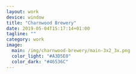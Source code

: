 ```yaml
---
layout: work
device: window
title: "Charnwood Brewery"
date: 2019-05-04T15:17:14+01:00
tagline: ""
category: work
image:
  main: /img/charnwood-brewery/main-3x2_3x.png
  color_light: "#A3D5E0"
  color_dark: "#46536C"
---
```

